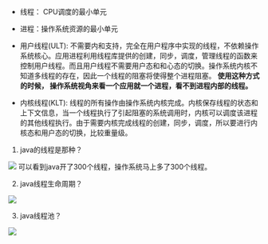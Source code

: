 - 线程： CPU调度的最小单元
- 进程：操作系统资源的最小单元


- 用户线程(ULT): 不需要内和支持，完全在用户程序中实现的线程，不依赖操作系统核心。应用进程利用线程库提供的创建，同步，调度，管理线程的函数来控制用户线程。而且用户线程不需要用户态和和心态的切换。操作系统内核不知道多线程的存在，因此一个线程的阻塞将使得整个进程阻塞。 **使用这种方式的时候， 操作系统视角来看一个应用就一个进程，看不到进程内部的线程。**

- 内核线程(KLT): 线程的所有操作由操作系统内核完成。内核保存线程的状态和上下文信息，当一个线程执行了引起阻塞的系统调用时，内核可以调度该进程的其他线程执行。由于需要内核完成线程的创建，同步，调度，所以要进行内核态和用户态的切换，比较重量级。

1. java的线程是那种？

![][1]
可以看到java开了300个线程，操作系统马上多了300个线程。

2. java线程生命周期？

![][2]

3. java线程池？

![][3]

[1]: ../images/concurrent/java-thread-1.jpg
[2]: ../images/concurrent/thread-lifecycle.jpg
[3]: ../images/concurrent/java-threadpool.png